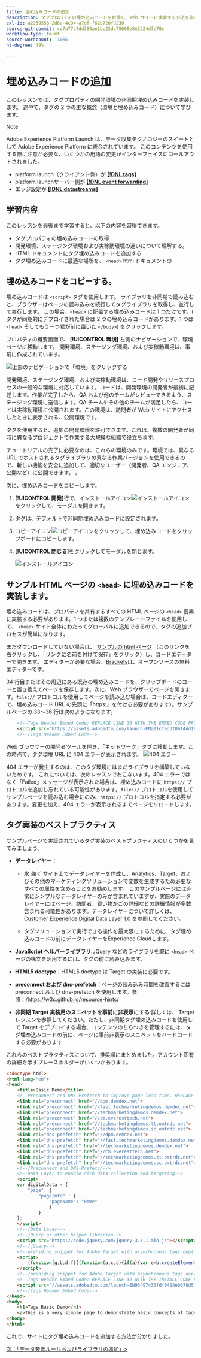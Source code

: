 ```yaml
---
title: 埋め込みコードの追加
description: タグプロパティの埋め込みコードを取得し、Web サイトに実装する方法を説明します。 このレッスンは、「 Web サイトでのExperience Cloudの実装」チュートリアルの一部です。
exl-id: a2959553-2d6a-4c94-a7df-f62b720fd230
source-git-commit: cc7a77c4dd380ae1bc23dc75608e8e2224dfe78c
workflow-type: tm+mt
source-wordcount: '1065'
ht-degree: 49%

---
```


# 埋め込みコードの追加

このレッスンでは、タグプロパティの開発環境の非同期埋め込みコードを実装します。 途中で、タグの 2 つの主な概念（環境と埋め込みコード）について学びます。

>[!NOTE]
>
>Adobe Experience Platform Launch は、データ収集テクノロジーのスイートとして Adobe Experience Platform に統合されています。 このコンテンツを使用する際に注意が必要な、いくつかの用語の変更がインターフェイスにロールアウトされました。
>
> * platform launch（クライアント側）が **[[!DNL tags]](https://experienceleague.adobe.com/docs/experience-platform/tags/home.html?lang=ja)**
> * platform launchサーバー側が **[[!DNL event forwarding]](https://experienceleague.adobe.com/docs/experience-platform/tags/event-forwarding/overview.html)**
> * エッジ設定が **[[!DNL datastreams]](https://experienceleague.adobe.com/docs/experience-platform/edge/fundamentals/datastreams.html?lang=ja)**


## 学習内容

このレッスンを最後まで学習すると、以下の内容を習得できます。

* タグプロパティの埋め込みコードの取得
* 開発環境、ステージング環境および実稼動環境の違いについて理解する。
* HTML ドキュメントにタグ埋め込みコードを追加する
* タグ埋め込みコードに最適な場所を、 `<head>` html ドキュメントの

## 埋め込みコードをコピーする。

埋め込みコードは `<script>` タグを使用します。 ライブラリを非同期で読み込むと、ブラウザーはページの読み込みを続行してタグライブラリを取得し、並行して実行します。 この場合、`<head>` に配置する埋め込みコードは 1 つだけです。( タグが同期的にデプロイされた場合は 2 つの埋め込みコードがあります。1 つは `<head>` そしてもう一つ君が前に置いた `</body>`) をクリックします。

プロパティの概要画面で、 **[!UICONTROL 環境]** 左側のナビゲーションで、環境ページに移動します。 開発環境、ステージング環境、および実稼動環境は、事前に作成されています。

![上部のナビゲーションで「環境」をクリックする](images/launch-environments.png)

開発環境、ステージング環境、および実稼動環境は、コード開発やリリースプロセスの一般的な環境に対応しています。コードは、開発環境の開発者が最初に記述します。作業が完了したら、QA および他のチームがレビューできるよう、ステージング環境に送信します。QA チームやその他のチームが満足したら、コードは実稼動環境に公開されます。この環境は、訪問者が Web サイトにアクセスしたときに表示される、公開環境です。

タグを使用すると、追加の開発環境を許可できます。これは、複数の開発者が同時に異なるプロジェクトで作業する大規模な組織で役立ちます。

チュートリアルの完了に必要なのは、これらの環境のみです。環境では、異なる URL でホストされるタグライブラリの異なる作業バージョンを使用できるので、新しい機能を安全に追加して、適切なユーザー（開発者、QA エンジニア、公開など）に公開できます。 。

次に、埋め込みコードをコピーします。

1. **[!UICONTROL 開発]**&#x200B;行で、インストールアイコン![インストールアイコン](images/launch-installIcon.png) をクリックして、モーダルを開きます。

1. タグは、デフォルトで非同期埋め込みコードに設定されます。

1. コピーアイコン![コピーアイコン](images/launch-copyIcon.png)をクリックして、埋め込みコードをクリップボードにコピーします。

1. **[!UICONTROL 閉じる]**&#x200B;をクリックしてモーダルを閉じます。

   ![インストールアイコン](images/launch-copyInstallCode.png)

## サンプル HTML ページの `<head>` に埋め込みコードを実装します。

埋め込みコードは、プロパティを共有するすべての HTML ページの `<head>` 要素に実装する必要があります。1 つまたは複数のテンプレートファイルを使用して、 `<head>` サイト全体にわたってグローバルに追加できるので、タグの追加プロセスが簡単になります。

まだダウンロードしていない場合は、 [サンプルの html ページ](https://www.enablementadobe.com/multi/web/basic-sample.html) （このリンクを右クリックし、「リンクに名前を付けて保存」をクリック）し、コードエディターで開きます。 エディターが必要な場合、[Brackets](https://brackets.io/)は、オープンソースの無料エディターです。

34 行目またはその周辺にある既存の埋め込みコードを、クリップボードのコードと置き換えてページを保存します。次に、Web ブラウザーでページを開きます。`file://` プロトコルを使用してページを読み込む場合は、コードエディターで、埋め込みコード URL の先頭に「https:」を付ける必要があります）。サンプルページの 33～36 行は次のようになります。

```html
    <!--Tags Header Embed Code: REPLACE LINE 39 WITH THE EMBED CODE FROM YOUR OWN DEVELOPMENT ENVIRONMENT-->
    <script src="https://assets.adobedtm.com/launch-ENa21cfed3f06f4ddf9690de8077b39e81-development.min.js" async></script>
    <!--/Tags Header Embed Code-->
```

Web ブラウザーの開発者ツールを開き、「ネットワーク」タブに移動します。この時点で、タグ環境 URL に 404 エラーが表示されます。
![404 エラー](images/samplepage-404.png)

404 エラーが発生するのは、このタグ環境にはまだライブラリを構築していないためです。 これについては、次のレッスンでおこないます。404 エラーではなく「Failed」メッセージが表示された場合は、埋め込みコードに `https://` プロトコルを追加し忘れている可能性があります。`file://` プロトコルを使用してサンプルページを読み込む場合にのみ、`https://` プロトコルを指定する必要があります。変更を加え、404 エラーが表示されるまでページをリロードします。

## タグ実装のベストプラクティス

サンプルページで実証されているタグ実装のベストプラクティスのいくつかを見てみましょう。

* **データレイヤー**：

   * 水 *強く* サイト上でデータレイヤーを作成し、Analytics、Target、およびその他のマーケティングソリューションで変数を生成するため必要なすべての属性を含めることをお勧めします。 このサンプルページには非常にシンプルなデータレイヤーのみが含まれていますが、実際のデータレイヤーにはページ、訪問者、買い物かごの詳細などの詳細情報が多数含まれる可能性があります。データレイヤーについて詳しくは、[Customer Experience Digital Data Layer 1.0](https://www.w3.org/2013/12/ceddl-201312.pdf) を参照してください。

   * タグソリューションで実行できる操作を最大限にするために、タグ埋め込みコードの前にデータレイヤーをExperience Cloudします。

* **JavaScript ヘルパーライブラリ**:JQuery などのライブラリを既に `<head>` ページの構文を活用するには、タグの前に読み込みます。

* **HTML5 doctype**：HTML5 doctype は Target の実装に必要です。

* **preconnect および dns-prefetch**：ページの読み込み時間を改善するには preconnect および dns-prefetch を使用します。参照：[/](https://w3c.github.io/resource-hints/)https://w3c.github.io/resource-hints/

* **非同期 Target 実装用のスニペットを事前に非表示にする**:詳しくは、 Target レッスンを参照してください。ただし、非同期タグ埋め込みコードを使用して Target をデプロイする場合、コンテンツのちらつきを管理するには、タグ埋め込みコードの前に、ページに事前非表示のスニペットをハードコードする必要があります

これらのベストプラクティスについて、推奨順にまとめました。アカウント固有の詳細を示すプレースホルダーがいくつかあります。

```html
<!doctype html>
<html lang="en">
<head>
    <title>Basic Demo</title>
    <!--Preconnect and DNS-Prefetch to improve page load time. REPLACE "techmarketingdemos" WITH YOUR OWN AAM PARTNER ID, TARGET CLIENT CODE, AND ANALYTICS TRACKING SERVER-->
    <link rel="preconnect" href="//dpm.demdex.net">
    <link rel="preconnect" href="//fast.techmarketingdemos.demdex.net">
    <link rel="preconnect" href="//techmarketingdemos.demdex.net">
    <link rel="preconnect" href="//cm.everesttech.net">
    <link rel="preconnect" href="//techmarketingdemos.tt.omtrdc.net">
    <link rel="preconnect" href="//techmarketingdemos.sc.omtrdc.net">
    <link rel="dns-prefetch" href="//dpm.demdex.net">
    <link rel="dns-prefetch" href="//fast.techmarketingdemos.demdex.net">
    <link rel="dns-prefetch" href="//techmarketingdemos.demdex.net">
    <link rel="dns-prefetch" href="//cm.everesttech.net">
    <link rel="dns-prefetch" href="//techmarketingdemos.tt.omtrdc.net">
    <link rel="dns-prefetch" href="//techmarketingdemos.sc.omtrdc.net">
    <!--/Preconnect and DNS-Prefetch-->
    <!--Data Layer to enable rich data collection and targeting-->
    <script>
    var digitalData = {
        "page": {
            "pageInfo" : {
                "pageName": "Home"
                }
            }
    };
    </script>
    <!--/Data Layer-->
    <!--jQuery or other helper libraries-->
    <script src="https://code.jquery.com/jquery-3.3.1.min.js"></script>
    <!--/jQuery-->
    <!--prehiding snippet for Adobe Target with asynchronous tags deployment-->
    <script>
        (function(g,b,d,f){(function(a,c,d){if(a){var e=b.createElement("style");e.id=c;e.innerHTML=d;a.appendChild(e)}})(b.getElementsByTagName("head")[0],"at-body-style",d);setTimeout(function(){var a=b.getElementsByTagName("head")[0];if(a){var c=b.getElementById("at-body-style");c&&a.removeChild(c)}},f)})(window,document,"body {opacity: 0 !important}",3E3);
    </script>
    <!--/prehiding snippet for Adobe Target with asynchronous tags deployment-->
    <!--Tags Header Embed Code: REPLACE LINE 39 WITH THE INSTALL CODE FROM YOUR OWN DEVELOPMENT ENVIRONMENT-->
    <script src="//assets.adobedtm.com/launch-EN93497c30fdf0424eb678d5f4ffac66dc.min.js" async></script>
    <!--/Tags Header Embed Code-->
</head>
<body>
    <h1>Tags Basic Demo</h1>
    <p>This is a very simple page to demonstrate basic concepts of tags</p>
</body>
</html>
```

これで、サイトにタグ埋め込みコードを追加する方法が分かりました。

[次：「データ要素ルールおよびライブラリの追加」>](add-data-elements-rules.md)
